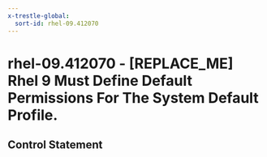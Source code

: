 ```yaml
---
x-trestle-global:
  sort-id: rhel-09.412070
---
```


# rhel-09.412070 - \[REPLACE_ME\] Rhel 9 Must Define Default Permissions For The System Default Profile.

## Control Statement
